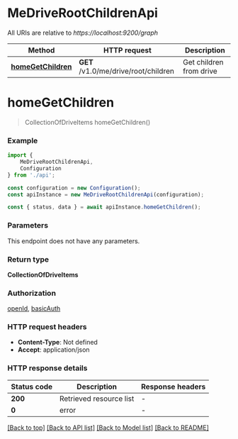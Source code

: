 # MeDriveRootChildrenApi

All URIs are relative to *https://localhost:9200/graph*

|Method | HTTP request | Description|
|------------- | ------------- | -------------|
|[**homeGetChildren**](#homegetchildren) | **GET** /v1.0/me/drive/root/children | Get children from drive|

# **homeGetChildren**
> CollectionOfDriveItems homeGetChildren()


### Example

```typescript
import {
    MeDriveRootChildrenApi,
    Configuration
} from './api';

const configuration = new Configuration();
const apiInstance = new MeDriveRootChildrenApi(configuration);

const { status, data } = await apiInstance.homeGetChildren();
```

### Parameters
This endpoint does not have any parameters.


### Return type

**CollectionOfDriveItems**

### Authorization

[openId](../README.md#openId), [basicAuth](../README.md#basicAuth)

### HTTP request headers

 - **Content-Type**: Not defined
 - **Accept**: application/json


### HTTP response details
| Status code | Description | Response headers |
|-------------|-------------|------------------|
|**200** | Retrieved resource list |  -  |
|**0** | error |  -  |

[[Back to top]](#) [[Back to API list]](../README.md#documentation-for-api-endpoints) [[Back to Model list]](../README.md#documentation-for-models) [[Back to README]](../README.md)

